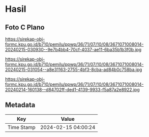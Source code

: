 # Hasil

## Foto C Plano

https://sirekap-obj-formc.kpu.go.id/b710/pemilu/ppwp/36/71/07/10/08/3671071008014-20240215-030930--9e7b4bb4-70cf-4037-ae11-6ba35b1b3f0b.jpg

https://sirekap-obj-formc.kpu.go.id/b710/pemilu/ppwp/36/71/07/10/08/3671071008014-20240215-031054--a8e31163-2755-4bf3-8cba-ad84b0c758ba.jpg

https://sirekap-obj-formc.kpu.go.id/b710/pemilu/ppwp/36/71/07/10/08/3671071008014-20240214-160138--d84702ff-ded1-4139-9933-f5a87a2e8922.jpg


## Metadata

| Key        | Value               |
| ---------- | ------------------- |
| Time Stamp | 2024-02-15 04:00:24 |



